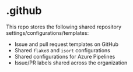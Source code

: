 # .github
This repo stores the following shared repository settings/configurations/templates:
- Issue and pull request templates on GitHub
- Shared `flake8` and `isort` configurations
- Shared configurations for Azure Pipelines
- Issue/PR labels shared across the organization
